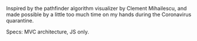Inspired by the pathfinder algorithm visualizer by Clement Mihailescu,
and made possible by a little too much time on my hands during the Coronavirus quarantine.

Specs: MVC architecture, JS only.
